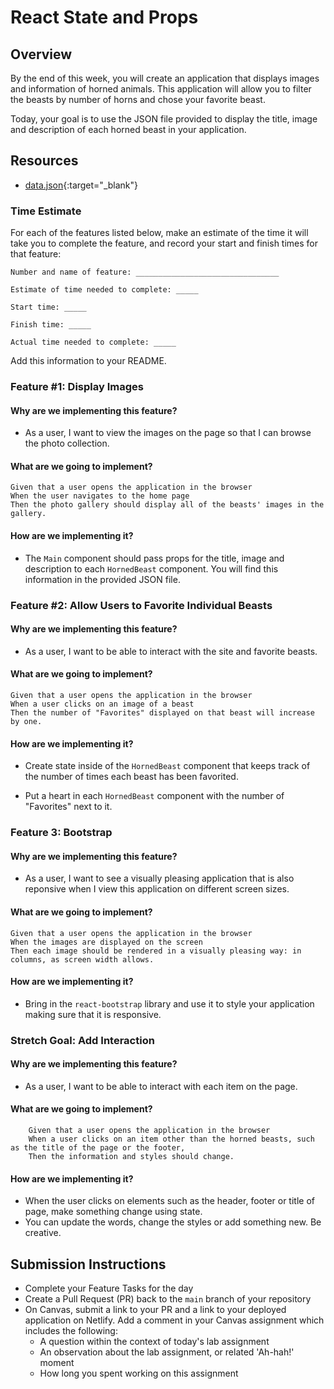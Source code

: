 # React State and Props

## Overview

By the end of this week, you will create an application that displays images and information of horned animals. This application will allow you to filter the beasts by number of horns and chose your favorite beast.

Today, your goal is to use the JSON file provided to display the title, image and description of each horned beast in your application.

## Resources

- [data.json](./assets/data.json){:target="_blank"}

### Time Estimate

For each of the features listed below, make an estimate of the time it will take you to complete the feature, and record your start and finish times for that feature:

```text
Number and name of feature: ________________________________

Estimate of time needed to complete: _____

Start time: _____

Finish time: _____

Actual time needed to complete: _____
```

Add this information to your README.

### Feature #1: Display Images

#### Why are we implementing this feature?

- As a user, I want to view the images on the page so that I can browse the photo collection.

#### What are we going to implement?

```text
Given that a user opens the application in the browser
When the user navigates to the home page
Then the photo gallery should display all of the beasts' images in the gallery.
```

#### How are we implementing it?

- The `Main` component should pass props for the title, image and description to each `HornedBeast` component. You will find this information in the provided JSON file.

### Feature #2: Allow Users to Favorite Individual Beasts

#### Why are we implementing this feature?

- As a user, I want to be able to interact with the site and favorite beasts.

#### What are we going to implement?

```text
Given that a user opens the application in the browser
When a user clicks on an image of a beast
Then the number of "Favorites" displayed on that beast will increase by one.
```

#### How are we implementing it?

- Create state inside of the `HornedBeast` component that keeps track of the number of times each beast has been favorited.

- Put a heart in each `HornedBeast` component with the number of "Favorites" next to it.

### Feature 3: Bootstrap

#### Why are we implementing this feature?

- As a user, I want to see a visually pleasing application that is also reponsive when I view this application on different screen sizes.

#### What are we going to implement?

```text
Given that a user opens the application in the browser
When the images are displayed on the screen
Then each image should be rendered in a visually pleasing way: in columns, as screen width allows.
```

#### How are we implementing it?

- Bring in the `react-bootstrap` library and use it to style your application making sure that it is responsive.

### Stretch Goal: Add Interaction

#### Why are we implementing this feature?

- As a user, I want to be able to interact with each item on the page.

#### What are we going to implement?

```text
    Given that a user opens the application in the browser
    When a user clicks on an item other than the horned beasts, such as the title of the page or the footer,
    Then the information and styles should change.
```

#### How are we implementing it?

- When the user clicks on elements such as the header, footer or title of page, make something change using state.
- You can update the words, change the styles or add something new. Be creative.

## Submission Instructions

- Complete your Feature Tasks for the day
- Create a Pull Request (PR) back to the `main` branch of your repository
- On Canvas, submit a link to your PR and a link to your deployed application on Netlify. Add a comment in your Canvas assignment which includes the following:
  - A question within the context of today's lab assignment
  - An observation about the lab assignment, or related 'Ah-hah!' moment
  - How long you spent working on this assignment
